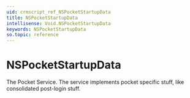 ```yaml
---
uid: crmscript_ref_NSPocketStartupData
title: NSPocketStartupData
intellisense: Void.NSPocketStartupData
keywords: NSPocketStartupData
so.topic: reference
---
```


# NSPocketStartupData

The Pocket Service. The service implements pocket specific stuff, like consolidated post-login stuff.
